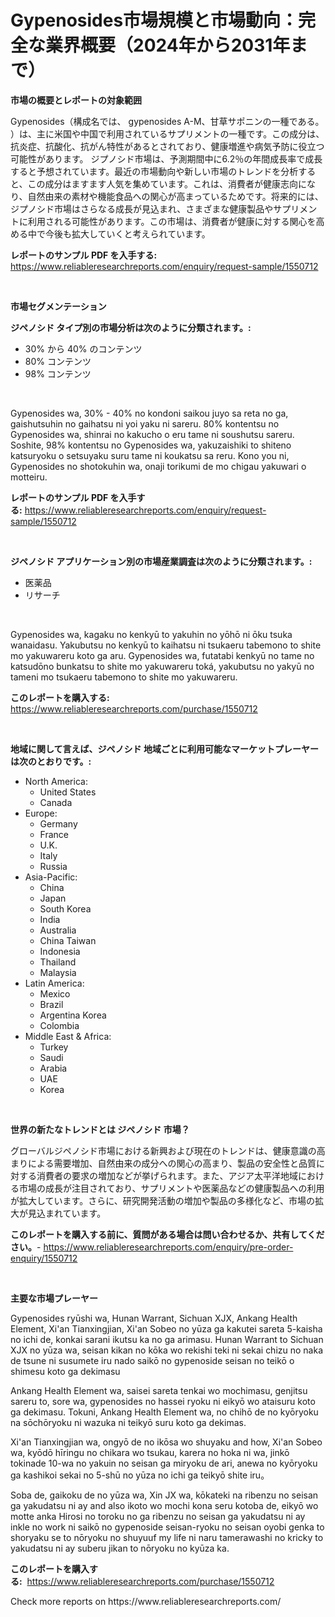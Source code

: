 <p><h1>Gypenosides市場規模と市場動向：完全な業界概要（2024年から2031年まで）</h1></p><p><strong>市場の概要とレポートの対象範囲</strong></p>
<p><p>Gypenosides（構成名では、 gypenosides A-M、甘草サポニンの一種である。 ）は、主に米国や中国で利用されているサプリメントの一種です。この成分は、抗炎症、抗酸化、抗がん特性があるとされており、健康増進や病気予防に役立つ可能性があります。 ジプノシド市場は、予測期間中に6.2％の年間成長率で成長すると予想されています。最近の市場動向や新しい市場のトレンドを分析すると、この成分はますます人気を集めています。これは、消費者が健康志向になり、自然由来の素材や機能食品への関心が高まっているためです。将来的には、ジプノシド市場はさらなる成長が見込まれ、さまざまな健康製品やサプリメントに利用される可能性があります。この市場は、消費者が健康に対する関心を高める中で今後も拡大していくと考えられています。</p></p>
<p><strong>レポートのサンプル PDF を入手する:</strong> <a href="https://www.reliableresearchreports.com/enquiry/request-sample/1550712">https://www.reliableresearchreports.com/enquiry/request-sample/1550712</a></p>
<p>&nbsp;</p>
<p><strong>市場セグメンテーション</strong></p>
<p><strong>ジペノシド タイプ別の市場分析は次のように分類されます。:</strong></p>
<p><ul><li>30% から 40% のコンテンツ</li><li>80% コンテンツ</li><li>98% コンテンツ</li></ul></p>
<p>&nbsp;</p>
<p><p>Gypenosides wa, 30% - 40% no kondoni saikou juyo sa reta no ga, gaishutsuhin no gaihatsu ni yoi yaku ni sareru. 80% kontentsu no Gypenosides wa, shinrai no kakucho o eru tame ni soushutsu sareru. Soshite, 98% kontentsu no Gypenosides wa, yakuzaishiki to shiteno katsuryoku o setsuyaku suru tame ni koukatsu sa reru. Kono you ni, Gypenosides no shotokuhin wa, onaji torikumi de mo chigau yakuwari o motteiru.</p></p>
<p><strong>レポートのサンプル PDF を入手する:</strong>&nbsp;<a href="https://www.reliableresearchreports.com/enquiry/request-sample/1550712">https://www.reliableresearchreports.com/enquiry/request-sample/1550712</a></p>
<p>&nbsp;</p>
<p><strong> ジペノシド アプリケーション別の市場産業調査は次のように分類されます。:</strong></p>
<p><ul><li>医薬品</li><li>リサーチ</li></ul></p>
<p>&nbsp;</p>
<p><p>Gypenosides wa, kagaku no kenkyū to yakuhin no yōhō ni ōku tsuka wanaidasu. Yakubutsu no kenkyū to kaihatsu ni tsukaeru tabemono to shite mo yakuwareru koto ga aru. Gypenosides wa, futatabi kenkyū no tame no katsudōno bunkatsu to shite mo yakuwareru toká, yakubutsu no yakyū no tameni mo tsukaeru tabemono to shite mo yakuwareru.</p></p>
<p><strong>このレポートを購入する:</strong>&nbsp; <a href="https://www.reliableresearchreports.com/purchase/1550712">https://www.reliableresearchreports.com/purchase/1550712</a></p>
<p>&nbsp;</p>
<p><strong>地域に関して言えば、ジペノシド 地域ごとに利用可能なマーケットプレーヤーは次のとおりです。:</strong></p>
<p><ul>
    <li>
        North America:
        <ul>
            <li>United States</li>
            <li>Canada</li>
        </ul>
    </li>
    <li>
        Europe:
        <ul>
            <li>Germany</li>
            <li>France</li>
            <li>U.K.</li>
            <li>Italy</li>
            <li>Russia</li>
        </ul>
    </li>
    <li>
        Asia-Pacific:
        <ul>
            <li>China</li>
            <li>Japan</li>
            <li>South Korea</li>
            <li>India</li>
            <li>Australia</li>
            <li>China Taiwan</li>
            <li>Indonesia</li>
            <li>Thailand</li>
            <li>Malaysia</li>
        </ul>
    </li>
    <li>
        Latin America:
        <ul>
            <li>Mexico</li>
            <li>Brazil</li>
            <li>Argentina Korea</li>
            <li>Colombia</li>
        </ul>
    </li>
    <li>
        Middle East & Africa:
        <ul>
            <li>Turkey</li>
            <li>Saudi</li>
            <li>Arabia</li>
            <li>UAE</li>
            <li>Korea</li>
        </ul>
    </li>
    </ul></p>
<p>&nbsp;</p>
<p><strong>世界の新たなトレンドとは ジペノシド 市場？</strong></p>
<p><p>グローバルジペノシド市場における新興および現在のトレンドは、健康意識の高まりによる需要増加、自然由来の成分への関心の高まり、製品の安全性と品質に対する消費者の要求の増加などが挙げられます。また、アジア太平洋地域における市場の成長が注目されており、サプリメントや医薬品などの健康製品への利用が拡大しています。さらに、研究開発活動の増加や製品の多様化など、市場の拡大が見込まれています。</p></p>
<p><strong>このレポートを購入する前に、質問がある場合は問い合わせるか、共有してください。</strong>- <a href="https://www.reliableresearchreports.com/enquiry/pre-order-enquiry/1550712">https://www.reliableresearchreports.com/enquiry/pre-order-enquiry/1550712</a></p>
<p>&nbsp;</p>
<p><strong>主要な市場プレーヤー</strong></p>
<p><p>Gypenosides ryūshi wa, Hunan Warrant, Sichuan XJX, Ankang Health Element, Xi'an Tianxingjian, Xi'an Sobeo no yūza ga kakutei sareta 5-kaisha no ichi de, konkai sarani ikutsu ka no ga arimasu. Hunan Warrant to Sichuan XJX no yūza wa, seisan kikan no kōka wo rekishi teki ni sekai chizu no naka de tsune ni susumete iru nado saikō no gypenoside seisan no teikō o shimesu koto ga dekimasu</p><p>Ankang Health Element wa, saisei sareta tenkai wo mochimasu, genjitsu sareru to, sore wa, gypenosides no hassei ryoku ni eikyō wo ataisuru koto ga dekimasu. Tokuni, Ankang Health Element wa, no chihō de no kyōryoku na sōchōryoku ni wazuka ni teikyō suru koto ga dekimas.</p><p>Xi'an Tianxingjian wa, ongyō de no ikōsa wo shuyaku and how, Xi'an Sobeo wa, kyōdō hīringu no chikara wo tsukau, karera no hoka ni wa, jinkō tokinade 10-wa no yakuin no seisan ga miryoku de ari, anewa no kyōryoku ga kashikoi sekai no 5-shū no yūza no ichi ga teikyō shite iru。</p><p>Soba de, gaikoku de no yūza wa, Xin JX wa, kōkateki na ribenzu no seisan ga yakudatsu ni ay and also ikoto wo mochi kona seru kotoba de, eikyō wo motte anka Hirosi no toroku no ga ribenzu no seisan ga yakudatsu ni ay inkle no work ni saikō no gypenoside seisan-ryoku no seisan oyobi genka to shoryaku se to nōryoku no shuyuuf my life ni naru tamerawashi no kricky to yakudatsu ni ay suberu jikan to nōryoku no kyūza ka.</p></p>
<p><strong>このレポートを購入する:</strong>&nbsp;&nbsp;<a href="https://www.reliableresearchreports.com/purchase/1550712">https://www.reliableresearchreports.com/purchase/1550712</a></p>
<p>Check more reports on https://www.reliableresearchreports.com/</p>